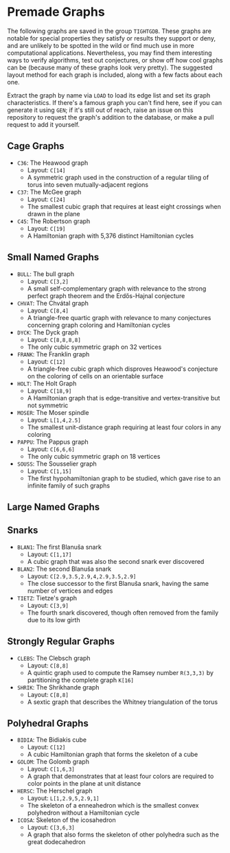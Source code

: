 # Premade Graphs

The following graphs are saved in the group `TIGHTGDB`. These graphs are notable for special properties they satisfy or results they support or deny, and are unlikely to be spotted in the wild or find much use in more computational applications. Nevertheless, you may find them interesting ways to verify algorithms, test out conjectures, or show off how cool graphs can be (because many of these graphs look very pretty). The suggested layout method for each graph is included, along with a few facts about each one.

Extract the graph by name via `LOAD` to load its edge list and set its graph characteristics. If there's a famous graph you can't find here, see if you can generate it using `GEN`; if it's still out of reach, raise an issue on this repository to request the graph's addition to the database, or make a pull request to add it yourself.

## Cage Graphs
* `C36`: The Heawood graph
  * Layout: `C[14]`
  * A symmetric graph used in the construction of a regular tiling of torus into seven mutually-adjacent regions
* `C37`: The McGee graph
  * Layout: `C[24]`
  * The smallest cubic graph that requires at least eight crossings when drawn in the plane
* `C45`: The Robertson graph
  * Layout: `C[19]`
  * A Hamiltonian graph with 5,376 distinct Hamiltonian cycles

## Small Named Graphs
* `BULL`: The bull graph
  * Layout: `C[3,2]`
  * A small self-complementary graph with relevance to the strong perfect graph theorem and the Erdős-Hajnal conjecture
* `CHVAT`: The Chvátal graph
  * Layout: `C[8,4]`
  * A triangle-free quartic graph with relevance to many conjectures concerning graph coloring and Hamiltonian cycles
* `DYCK`: The Dyck graph
  * Layout: `C[8,8,8,8]`
  * The only cubic symmetric graph on 32 vertices
* `FRANK`: The Franklin graph
  * Layout: `C[12]`
  * A triangle-free cubic graph which disproves Heawood's conjecture on the coloring of cells on an orientable surface
* `HOLT`: The Holt Graph
  * Layout: `C[18,9]`
  * A Hamiltonian graph that is edge-transitive and vertex-transitive but not symmetric
* `MOSER`: The Moser spindle
  * Layout: `L[1,4,2.5]`
  * The smallest unit-distance graph requiring at least four colors in any coloring
* `PAPPU`: The Pappus graph
  * Layout: `C[6,6,6]`
  * The only cubic symmetric graph on 18 vertices
* `SOUSS`: The Sousselier graph
  * Layout: `C[1,15]`
  * The first hypohamiltonian graph to be studied, which gave rise to an infinite family of such graphs

## Large Named Graphs

## Snarks
* `BLAN1`: The first Blanuša snark
  * Layout: `C[1,17]`
  * A cubic graph that was also the second snark ever discovered
* `BLAN2`: The second Blanuša snark
  * Layout: `C[2.9,3.5,2.9,4,2.9,3.5,2.9]`
  * The close successor to the first Blanuša snark, having the same number of vertices and edges
* `TIETZ`: Tietze's graph
  * Layout: `C[3,9]`
  * The fourth snark discovered, though often removed from the family due to its low girth

## Strongly Regular Graphs
* `CLEBS`: The Clebsch graph
  * Layout: `C[8,8]`
  * A quintic graph used to compute the Ramsey number `R(3,3,3)` by partitioning the complete graph `K[16]`
* `SHRIK`: The Shrikhande graph
  * Layout: `C[8,8]`
  * A sextic graph that describes the Whitney triangulation of the torus



## Polyhedral Graphs
* `BIDIA`: The Bidiakis cube
  * Layout: `C[12]`
  * A cubic Hamiltonian graph that forms the skeleton of a cube
* `GOLOM`: The Golomb graph
  * Layout: `C[1,6,3]`
  * A graph that demonstrates that at least four colors are required to color points in the plane at unit distance
* `HERSC`: The Herschel graph
  * Layout: `L[1,2.9,5,2.9,1]`
  * The skeleton of a enneahedron which is the smallest convex polyhedron without a Hamiltonian cycle
* `ICOSA`: Skeleton of the icosahedron
  * Layout: `C[3,6,3]`
  * A graph that also forms the skeleton of other polyhedra such as the great dodecahedron
